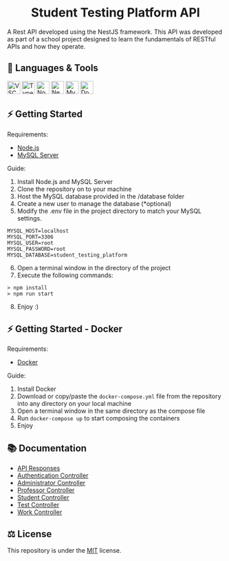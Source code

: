 <h1 align="center">Student Testing Platform API</h1>

A Rest API developed using the NestJS framework. This API was developed as part of a school project designed to learn the fundamentals of RESTful APIs and how they operate.

## 🧰 Languages & Tools
<p>
  <a href="https://code.visualstudio.com/"><img src="https://cdn.jsdelivr.net/gh/devicons/devicon/icons/vscode/vscode-original.svg" width="30px" alt="VSCode"></a>
  <a href="https://www.typescriptlang.org/"><img src="https://cdn.jsdelivr.net/gh/devicons/devicon/icons/typescript/typescript-original.svg" width="30px" alt="TypeScript"></a>
  <a href="https://nodejs.org/en/"><img src="https://cdn.jsdelivr.net/gh/devicons/devicon/icons/nodejs/nodejs-original.svg" width="30px" alt="Node.js"></a>
  <a href="https://nestjs.com/"><img src="https://cdn.jsdelivr.net/gh/devicons/devicon/icons/nestjs/nestjs-plain.svg" width="30px" alt="NestJS"></a>
  <a href="https://www.mysql.com/"><img src="https://cdn.jsdelivr.net/gh/devicons/devicon/icons/mysql/mysql-original.svg" width="30px" alt="MySQL"></a>
  <a href="https://www.docker.com/"><img src="https://cdn.jsdelivr.net/gh/devicons/devicon/icons/docker/docker-plain.svg" width="30px" alt="Docker"></a>
</p>

## ⚡ Getting Started

Requirements:

- [Node.js](https://nodejs.org/en/)
- [MySQL Server](https://www.mysql.com/)

Guide:

  1. Install Node.js and MySQL Server
  2. Clone the repository on to your machine
  3. Host the MySQL database provided in the /database folder
  4. Create a new user to manage the database (*optional)
  5. Modify the .env file in the project directory to match your MySQL settings.
  
  ```
  MYSQL_HOST=localhost
  MYSQL_PORT=3306
  MYSQL_USER=root
  MYSQL_PASSWORD=root
  MYSQL_DATABASE=student_testing_platform
  ```
  6. Open a terminal window in the directory of the project
  7. Execute the following commands:

  ```
  > npm install
  > npm run start
  ```
  
  8. Enjoy :)

## ⚡ Getting Started - Docker

Requirements:

- [Docker](https://www.docker.com/)

Guide:

1. Install Docker
2. Download or copy/paste the `docker-compose.yml` file from the repository into any directory on your local machine
3. Open a terminal window in the same directory as the compose file
4. Run `docker-compose up` to start composing the containers
5. Enjoy

## 📚 Documentation

- [API Responses](docs/API_Responses.md)
- [Authentication Controller](docs/Authentication_Controller.md)
- [Administrator Controller](docs/Administrator_Controller.md)
- [Professor Controller](docs/Professor_Controller.md)
- [Student Controller](docs/Student_Controller.md)
- [Test Controller](docs/Test_Controller.md)
- [Work Controller](docs/Work_Controller.md)

## ⚖ License
This repository is under the [MIT](LICENCE) license.
